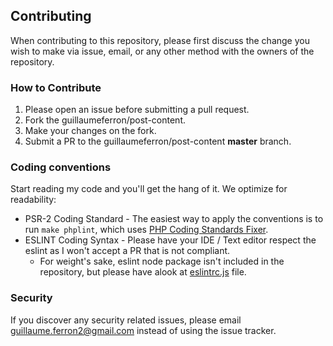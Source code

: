 ## Contributing
When contributing to this repository, please first discuss the change you wish to make via issue, email, or any other method with the owners of the repository.

### How to Contribute
1. Please open an issue before submitting a pull request.
1. Fork the guillaumeferron/post-content.
1. Make your changes on the fork.
1. Submit a PR to the guillaumeferron/post-content **master** branch.

### Coding conventions

Start reading my code and you'll get the hang of it. We optimize for readability:

* PSR-2 Coding Standard - The easiest way to apply the conventions is to run `make phplint`, which uses [PHP Coding Standards Fixer](https://github.com/FriendsOfPHP/PHP-CS-Fixer).
* ESLINT Coding Syntax - Please have your IDE / Text editor respect the eslint as I won't accept a PR that is not compliant. 
    * For weight's sake, eslint node package isn't included in the repository, but please have alook at [eslintrc.js](eslintrc.js) file.

### Security

If you discover any security related issues, please email guillaume.ferron2@gmail.com instead of using the issue tracker.
